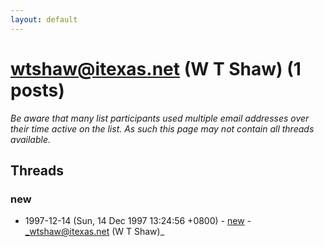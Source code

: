 ```yaml
---
layout: default
---
```


# wtshaw@itexas.net (W T Shaw) (1 posts)

_Be aware that many list participants used multiple email addresses over their time active on the list. As such this page may not contain all threads available._

## Threads

### new
+ 1997-12-14 (Sun, 14 Dec 1997 13:24:56 +0800) - [new](/archive/1997/12/3f5bd1a596412295f6e0b6cf4c131cf3e2bb59fc4bb5db1def25b51196e397bc) - _wtshaw@itexas.net (W T Shaw)_

